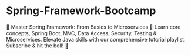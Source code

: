 # Spring-Framework-Bootcamp
🌟 Master Spring Framework: From Basics to Microservices 🌟 Learn core concepts, Spring Boot, MVC, Data Access, Security, Testing &amp; Microservices. Elevate Java skills with our comprehensive tutorial playlist. Subscribe &amp; hit the bell! 🚀
